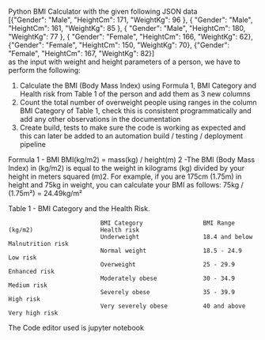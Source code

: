 Python BMI Calculator with the given following JSON data                                        
[{"Gender": "Male", "HeightCm": 171, "WeightKg": 96 },
{ "Gender": "Male", "HeightCm": 161, "WeightKg": 85 },
{ "Gender": "Male", "HeightCm": 180, "WeightKg": 77 },
{ "Gender": "Female", "HeightCm": 166, "WeightKg": 62},
{"Gender": "Female", "HeightCm": 150, "WeightKg": 70},
{"Gender": "Female", "HeightCm": 167, "WeightKg": 82}]                                                
as the input with weight and height parameters of a person, we have to perform the following:
1) Calculate the BMI (Body Mass Index) using Formula 1, BMI Category and Health risk
from Table 1 of the person and add them as 3 new columns
2) Count the total number of overweight people using ranges in the column BMI Category
of Table 1, check this is consistent programmatically and add any other observations in
the documentation
3) Create build, tests to make sure the code is working as expected and this can later be
added to an automation build / testing / deployment pipeline

Formula 1 - BMI
BMI(kg/m2) = mass(kg) / height(m)
2 -The BMI (Body Mass Index) in (kg/m2) is equal to the weight in kilograms (kg) divided by your height in meters squared (m)2. For example, if you are 175cm (1.75m) in height and 75kg in weight, you can calculate your BMI as follows: 75kg / (1.75m²) = 24.49kg/m²

Table 1 - BMI Category and the Health Risk.
                              
                              BMI Category                 BMI Range (kg/m2)                   Health risk
                              Underweight                  18.4 and below                      Malnutrition risk
                              Normal weight                18.5 - 24.9                         Low risk
                              Overweight                   25 - 29.9                           Enhanced risk
                              Moderately obese             30 - 34.9                           Medium risk
                              Severely obese               35 - 39.9                           High risk
                              Very severely obese          40 and above                        Very high risk
 
 The Code editor used is jupyter notebook
